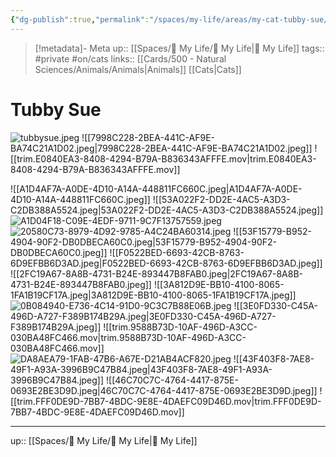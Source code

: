 ```yaml
---
{"dg-publish":true,"permalink":"/spaces/my-life/areas/my-cat-tubby-sue/","title":"Tubby Sue"}
---
```


> [!metadata]- Meta
> up:: [[Spaces/🤘 My Life/🤘 My Life\|🤘 My Life]]
> tags::  #private #on/cats
> links:: [[Cards/500 - Natural Sciences/Animals/Animals\|Animals]] [[Cats\|Cats]]

# Tubby Sue


![tubbysue.jpeg](/img/user/Extras/Attachments/tubbysue.jpeg)
![[7998C228-2BEA-441C-AF9E-BA74C21A1D02.jpeg\|7998C228-2BEA-441C-AF9E-BA74C21A1D02.jpeg]]
![[trim.E0840EA3-8408-4294-B79A-B836343AFFFE.mov\|trim.E0840EA3-8408-4294-B79A-B836343AFFFE.mov]]

![[A1D4AF7A-A0DE-4D10-A14A-448811FC660C.jpeg\|A1D4AF7A-A0DE-4D10-A14A-448811FC660C.jpeg]]
![[53A022F2-DD2E-4AC5-A3D3-C2DB388A5524.jpeg\|53A022F2-DD2E-4AC5-A3D3-C2DB388A5524.jpeg]]
![A1D04F18-C09E-4EDF-9711-9C7F13757559.jpeg](/img/user/Extras/Attachments/A1D04F18-C09E-4EDF-9711-9C7F13757559.jpeg)
![20580C73-8979-4D92-9785-A4C24BA60314.jpeg](/img/user/Extras/Attachments/20580C73-8979-4D92-9785-A4C24BA60314.jpeg)
![[53F15779-B952-4904-90F2-DB0DBECA60C0.jpeg\|53F15779-B952-4904-90F2-DB0DBECA60C0.jpeg]]
![[F0522BED-6693-42CB-8763-6D9EFBB6D3AD.jpeg\|F0522BED-6693-42CB-8763-6D9EFBB6D3AD.jpeg]]
![[2FC19A67-8A8B-4731-B24E-893447B8FAB0.jpeg\|2FC19A67-8A8B-4731-B24E-893447B8FAB0.jpeg]]
![[3A812D9E-BB10-4100-8065-1FA1B19CF17A.jpeg\|3A812D9E-BB10-4100-8065-1FA1B19CF17A.jpeg]]
![0B084940-E736-4C14-91D0-9C3C7B88E06B.jpeg](/img/user/Extras/Attachments/0B084940-E736-4C14-91D0-9C3C7B88E06B.jpeg)
![[3E0FD330-C45A-496D-A727-F389B174B29A.jpeg\|3E0FD330-C45A-496D-A727-F389B174B29A.jpeg]]
![[trim.9588B73D-10AF-496D-A3CC-030BA48FC466.mov\|trim.9588B73D-10AF-496D-A3CC-030BA48FC466.mov]]
![DA8AEA79-1FAB-47B6-A67E-D21AB4ACF820.jpeg](/img/user/Extras/Attachments/DA8AEA79-1FAB-47B6-A67E-D21AB4ACF820.jpeg)
![[43F403F8-7AE8-49F1-A93A-3996B9C47B84.jpeg\|43F403F8-7AE8-49F1-A93A-3996B9C47B84.jpeg]]
![[46C70C7C-4764-4417-875E-0693E2BE3D9D.jpeg\|46C70C7C-4764-4417-875E-0693E2BE3D9D.jpeg]]
![[trim.FFF0DE9D-7BB7-4BDC-9E8E-4DAEFC09D46D.mov\|trim.FFF0DE9D-7BB7-4BDC-9E8E-4DAEFC09D46D.mov]]

---
up:: [[Spaces/🤘 My Life/🤘 My Life\|🤘 My Life]]

